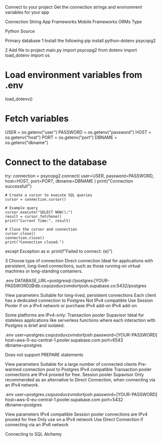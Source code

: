Connect to your project
Get the connection strings and environment variables for your app

Connection String
App Frameworks
Mobile Frameworks
ORMs
Type

Python
Source

Primary database
1
Install the following
pip install python-dotenv psycopg2

2
Add file to project
main.py
import psycopg2
from dotenv import load_dotenv
import os

# Load environment variables from .env
load_dotenv()

# Fetch variables
USER = os.getenv("user")
PASSWORD = os.getenv("password")
HOST = os.getenv("host")
PORT = os.getenv("port")
DBNAME = os.getenv("dbname")

# Connect to the database
try:
    connection = psycopg2.connect(
        user=USER,
        password=PASSWORD,
        host=HOST,
        port=PORT,
        dbname=DBNAME
    )
    print("Connection successful!")
    
    # Create a cursor to execute SQL queries
    cursor = connection.cursor()
    
    # Example query
    cursor.execute("SELECT NOW();")
    result = cursor.fetchone()
    print("Current Time:", result)

    # Close the cursor and connection
    cursor.close()
    connection.close()
    print("Connection closed.")

except Exception as e:
    print(f"Failed to connect: {e}")

3
Choose type of connection
Direct connection
Ideal for applications with persistent, long-lived connections, such as those running on virtual machines or long-standing containers.

.env
DATABASE_URL=postgresql://postgres:[YOUR-PASSWORD]@db.csqozoduvzvmdortjosh.supabase.co:5432/postgres


View parameters
Suitable for long-lived, persistent connections
Each client has a dedicated connection to Postgres
Not IPv4 compatible
Use Session Pooler if on a IPv4 network or purchase IPv4 add-on
IPv4 add-on

Some platforms are IPv4-only:
Transaction pooler
Supavisor
Ideal for stateless applications like serverless functions where each interaction with Postgres is brief and isolated.

.env
user=postgres.csqozoduvzvmdortjosh 
password=[YOUR-PASSWORD] 
host=aws-0-eu-central-1.pooler.supabase.com
port=6543
dbname=postgres

Does not support PREPARE statements


View parameters
Suitable for a large number of connected clients
Pre-warmed connection pool to Postgres
IPv4 compatible
Transaction pooler connections are IPv4 proxied for free.
Session pooler
Supavisor
Only recommended as an alternative to Direct Connection, when connecting via an IPv4 network.

.env
user=postgres.csqozoduvzvmdortjosh 
password=[YOUR-PASSWORD] 
host=aws-0-eu-central-1.pooler.supabase.com
port=5432
dbname=postgres


View parameters
IPv4 compatible
Session pooler connections are IPv4 proxied for free
Only use on a IPv4 network
Use Direct Connection if connecting via an IPv6 network

Connecting to SQL Alchemy